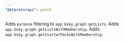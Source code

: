 ```yaml
---
"@atproto/api": patch
---
```


Adds `purpose` filtering to `app.bsky.graph.getLists`.
Adds `app.bsky.graph.getListsWithMembership`.
Adds `app.bsky.graph.getStarterPacksWithMembership`.
